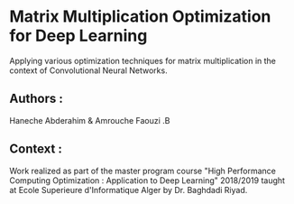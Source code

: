 # Matrix Multiplication Optimization for Deep Learning
Applying various optimization techniques for matrix multiplication in the context of Convolutional Neural Networks.
## Authors : 
Haneche Abderahim & 
Amrouche Faouzi .B

## Context :
Work realized as part of the master program course "High Performance Computing Optimization : Application to Deep Learning" 2018/2019 taught at Ecole Superieure d'Informatique Alger by Dr. Baghdadi Riyad.   
